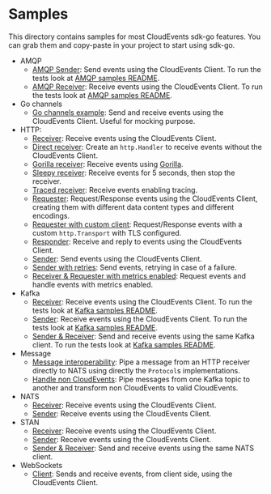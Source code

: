 # Samples

This directory contains samples for most CloudEvents sdk-go features. 
You can grab them and copy-paste in your project to start using sdk-go.

* AMQP
  * [AMQP Sender](./amqp/sender): Send events using the CloudEvents Client. To run the tests look at [AMQP samples README](./amqp/README.md).
  * [AMQP Receiver](./amqp/receiver): Receive events using the CloudEvents Client. To run the tests look at [AMQP samples README](./amqp/README.md).
* Go channels
  * [Go channels example](./gochan): Send and receive events using the CloudEvents Client. Useful for mocking purpose.
* HTTP:
  * [Receiver](./http/receiver): Receive events using the CloudEvents Client.
  * [Direct receiver](./http/receiver-direct): Create an `http.Handler` to receive events without the CloudEvents Client.
  * [Gorilla receiver](./http/receiver-gorilla): Receive events using [Gorilla](https://www.gorillatoolkit.org/).
  * [Sleepy receiver](./http/receiver-sleepy): Receive events for 5 seconds, then stop the receiver. 
  * [Traced receiver](./http/receiver-traced): Receive events enabling tracing.
  * [Requester](./http/requester): Request/Response events using the CloudEvents Client, creating them with different data content types and different encodings.
  * [Requester with custom client](./http/requester-with-custom-client): Request/Response events with a custom `http.Transport` with TLS configured.
  * [Responder](./http/responder): Receive and reply to events using the CloudEvents Client.
  * [Sender](./http/sender): Send events using the CloudEvents Client.
  * [Sender with retries](./http/sender-retry): Send events, retrying in case of a failure.
  * [Receiver & Requester with metrics enabled](./http/metrics): Request events and handle events with metrics enabled.
* Kafka
  * [Receiver](./kafka/receiver): Receive events using the CloudEvents Client. To run the tests look at [Kafka samples README](./kafka/README.md).
  * [Sender](./kafka/sender): Receive events using the CloudEvents Client. To run the tests look at [Kafka samples README](./kafka/README.md).
  * [Sender & Receiver](./kafka/sender-receiver): Send and receive events using the same Kafka client. To run the tests look at [Kafka samples README](./kafka/README.md).
* Message
  * [Message interoperability](./nats/message-interoperability): Pipe a message from an HTTP receiver directly to NATS using directly the `Protocol`s implementations.
  * [Handle non CloudEvents](./kafka/message-handle-non-cloudevents): Pipe messages from one Kafka topic to another and transform non CloudEvents to valid CloudEvents.
* NATS
  * [Receiver](./nats/receiver): Receive events using the CloudEvents Client.
  * [Sender](./nats/sender): Receive events using the CloudEvents Client.
* STAN
  * [Receiver](./stan/receiver): Receive events using the CloudEvents Client.
  * [Sender](./stan/sender): Receive events using the CloudEvents Client.
  * [Sender & Receiver](./stan/sender-receiver): Send and receive events using the same NATS client.
* WebSockets
  * [Client](./ws/client): Sends and receive events, from client side, using the CloudEvents Client.
